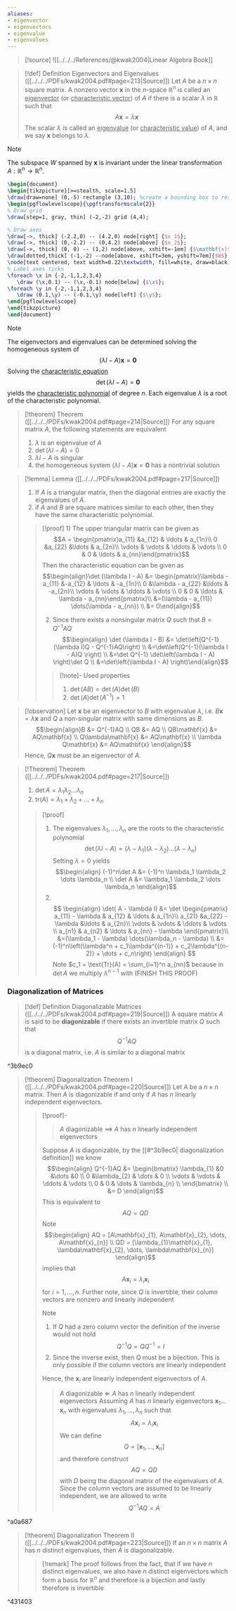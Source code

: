 ```yaml
---
aliases:
- eigenvector
- eigenvectors
- eigenvalue
- eigenvalues
---
```

>[!source]
![[../../../References/@kwak2004|Linear Algebra Book]]

>[!def] Definition Eigenvectors and Eigenvalues ([[../../../PDFs/kwak2004.pdf#page=213|Source]])
> Let $A$ be a $n \times n$ square matrix. A nonzero vector $\mathbf{x}$ in the $n$-space $\mathbb{R}^n$ is called an <u>eigenvector</u> (or <u>characteristic vector</u>) of $A$ if there is a scalar $\lambda$ in $\mathbb{R}$ such that 
> $$A\mathbf{x} = \lambda\mathbf{x}$$
> The scalar $\lambda$ is called an <u>eigenvalue</u> (or <u>characteristic value</u>) of $A$, and we say $\mathbf{x}$ belongs to $\lambda$.

>[!note]
>The subspace $W$ spanned by $\mathbf{x}$ is invariant under the linear transformation $A: \mathbb{R}^n \rightarrow \mathbb{R}^n$.
>```tikz
>\begin{document}
>\begin{tikzpicture}[>=stealth, scale=1.5]
>\draw[draw=none] (0,-5) rectangle (3,10); %create a bounding box to reserve space
>\begin{pgflowlevelscope}{\pgftransformscale{2}}
>% Draw grid
>\draw[step=1, gray, thin] (-2,-2) grid (4,4);
>
>% Draw axes
>\draw[->, thick] (-2.2,0) -- (4.2,0) node[right] {$x_1$};
>\draw[->, thick] (0,-2.2) -- (0,4.2) node[above] {$x_2$};
>\draw[->, thick] (0, 0) -- (1,2) node[above, xshift=-1em] {$\mathbf{x}$};
>\draw[dotted,thick] (-1,-2) --node[above, xshift=3em, yshift=7em]{$W$} (2,4);
>\node[text centered, text width=0.22\textwidth, fill=white, draw=black](r) at (3,3.5){$\mathbf{x}$ is eigenvector, s.t. $A\mathbf{x} = \lambda\mathbf{x}$};
>% Label axes ticks
>\foreach \x in {-2,-1,1,2,3,4}
>    \draw (\x,0.1) -- (\x,-0.1) node[below] {$\x$};
>\foreach \y in {-2,-1,1,2,3,4}
>    \draw (0.1,\y) -- (-0.1,\y) node[left] {$\y$};
>\end{pgflowlevelscope}
>\end{tikzpicture}
>\end{document}
>```

>[!note]
> The eigenvectors and eigenvalues can be determined solving the homogeneous system of 
> $$(\lambda I -A)\mathbf{x} = \mathbf{0}$$
> Solving the <u>characteristic equation</u> 
> $$ \det (\lambda I -A)= \mathbf{0}$$
> yields the <u>characteristic polynomial</u> of degree $n$. Each eigenvalue $\lambda$ is a root of the characteristic polynomial.

>[!theorem] Theorem ([[../../../PDFs/kwak2004.pdf#page=214|Source]])
>For any square matrix $A$, the following statements are equivalent
>1) $\lambda$ is an eigenvalue of $A$
>2) $\det(\lambda I - A) = 0$
>3) $\lambda I - A$ is singular
>4) the homogeneous system $(\lambda I - A)\mathbf{x} = \mathbf{0}$ has a nontrivial solution

>[!lemma] Lemma ([[../../../PDFs/kwak2004.pdf#page=217|Source]])
> 1) If $A$ is a triangular matrix, then the diagonal entries are exactly the eigenvalues of $A$.
> 2) if $A$ and $B$ are square matrices similar to each other, then they have the same characteristic polynomial.
>
>>[!proof]
>>1)
>>The upper triangular matrix can be given as
>>$$A = \begin{pmatrix}a_{11} &a_{12} & \ldots & a_{1n}\\ 
>>					    0 &a_{22}   &\ldots & a_{2n}\\ 
>>					    \vdots & \vdots & \ddots & \vdots \\
>>					    0 & 0 & \ldots & a_{nn}\end{pmatrix}$$
>>Then the characteristic equation can be given as 
>>$$\begin{align}\det (\lambda I - A) &= \begin{pmatrix}\lambda - a_{11} &-a_{12} & \ldots & -a_{1n}\\ 
>>					    0 &\lambda - a_{22}   &\ldots & -a_{2n}\\ 
>>					    \vdots & \vdots & \ddots & \vdots \\
>>					    0 & 0 & \ldots & \lambda - a_{nn}\end{pmatrix}\\
>>					    &=(\lambda - a_{11}) \dots(\lambda - a_{nn}) \\
>>					    &= 0\end{align}$$
>>
>> 2) Since there exists a nonsingular matrix $Q$ such that $B=Q^{-1}AQ$
>> $$\begin{align} \det (\lambda I - B) &= \det\left(Q^{-1}(\lambda I)Q - Q^{-1}AQ\right) \\
>> &=\det\left(Q^{-1}(\lambda I - A)Q \right) \\
>> &=\det Q^{-1} \det\left(\lambda I - A) \right)\det Q \\
>> &=\det\left(\lambda I - A) \right)\end{align}$$
>>>[!note]-
>>>Used properties
>>>1) $\det(AB) = \det(A)\det(B)$
>>>2) $\det(A)\det(A^{-1}) = 1$

>[!observation]
> Let $\mathbf{x}$ be an eigenvector to $B$ with eigenvalue $\lambda$, i.e. $B\mathbf{x}=\lambda \mathbf{x}$ and $Q$ a non-singular matrix with same dimensions as $B$. 
> $$\begin{align}B &= Q^{-1}AQ \\
> QB &= AQ \\
> QB\mathbf{x} &= AQ\mathbf{x} \\
> Q\lambda\mathbf{x} &= AQ\mathbf{x} \\
> \lambda Q\mathbf{x} &= AQ\mathbf{x} 
> \end{align}$$
> Hence, $Q \mathbf{x}$ must be an eigenvector of $A$.

>[!Theorem] Theorem ([[../../../PDFs/kwak2004.pdf#page=217|Source]])
>1) $\det A = \lambda_1 \lambda_2 \dots \lambda_n$
>2) $\text{tr}(A) = \lambda_1 + \lambda_2 + \dots + \lambda_n$
>
>>[!proof]
>>1. The eigenvalues $\lambda_1, \ldots, \lambda_n$ are the roots to the characteristic polynomial
>> $$\det(\lambda I - A) = (\lambda - \lambda_1)(\lambda - \lambda_2) \dots (\lambda - \lambda_n)$$
>> Setting $\lambda=0$ yields
>> $$\begin{align}
>> (-1)^n\det A &= (-1)^n \lambda_1 \lambda_2 \dots \lambda_n \\
>> \det A &= \lambda_1 \lambda_2 \dots \lambda_n
>> \end{align}$$
>> 2. $\;$ 
>> $$ \begin{align}
>>  \det( A - \lambda I) &= \det \begin{pmatrix} a_{11} - \lambda & a_{12} & \ldots & a_{1n}\\ 
>>					    a_{21} &a_{22} - \lambda  &\ldots & a_{2n}\\ 
>>					    \vdots & \vdots & \ddots & \vdots \\
>>					    a_{n1} & a_{n2} & \ldots & a_{nn} - \lambda \end{pmatrix}\\
>>					    &=(\lambda_1 - \lambda) \dots(\lambda_n - \lambda) \\
>>					    &= (-1)^n\left(\lambda^n + c_1\lambda^{(n-1)} + c_2\lambda^{(n-2)} + \dots + c_n\right)
>>	\end{align}
>>  $$
>> Note $c_1 = \text{Tr}(A) = \sum_{i=1}^n a_{nn}$ because in $\det A$ we multiply $\lambda^{n-1}$ with 
>> (FINISH THIS PROOF)


### Diagonalization of Matrices

>[!def] Definition Diagonalizable Matrices ([[../../../PDFs/kwak2004.pdf#page=219|Source]])
> A square matrix $A$ is said to be **diagonizable** if there exists an invertible matrix $Q$ such that 
> $$Q^{-1}AQ$$
> is a diagonal matrix, i.e. $A$ is similar to a diagonal matrix

^3b9ec0

>[!theorem] Diagonalization Theorem I ([[../../../PDFs/kwak2004.pdf#page=220|Source]])
>Let $A$ be a $n \times n$ matrix. Then $A$ is diagonizable if and only if $A$ has $n$ linearly independent eigenvectors.
>>[!proof]-
>>> $A$ diagonizable $\implies$ $A$ has $n$ linearly independent eigenvectors
>>
>>Suppose $A$ is diagonizable, by the [[#^3b9ec0| diagonalization definition]] we know
>>$$\begin{align}
Q^{-1}AQ &= \begin{bmatrix}
>> \lambda_{1} &0 &\dots &0 \\
>> 0 &\lambda_{2} & \dots & 0 \\
>> \vdots & \vdots & \ddots & \vdots \\ 
>> 0 & 0 & \dots & \lambda_{n} \\
>>\end{bmatrix} \\
>>&= D 
>>\end{align}$$
>>This is equivalent to
>>$$AQ = QD$$
>>Note
>>$$\begin{align}
>> AQ = [A\mathbf{x}_{1}, A\mathbf{x}_{2}, \dots, A\mathbf{x}_{n}] \\
>> QD = [\lambda_{1}\mathbf{x}_{1}, \lambda\mathbf{x}_{2}, \dots, \lambda\mathbf{x}_{n}]
>>\end{align}$$
>>implies that
>>$$A\mathbf{x}_{i} = \lambda_{i}\mathbf{x}_{i}$$
>>for $i = 1, \dots, n$. Further note, since $Q$ is invertible, their column vectors are nonzero and linearly independent
>>>[!note]
>>>1. If $Q$ had a zero column vector the definition of the inverse would not hold $$Q^{-1}Q = QQ^{-1} = I$$
>>>2. Since the inverse exist, then $Q$ must be a bijection. This is only possible if the column vectors are linearly independent
>>
>>Hence, the $\mathbf{x}_{i}$ are linearly independent eigenvectors of $A$.
>>>$A$ diagonizable $\Longleftarrow$ $A$ has $n$ linearly independent eigenvectors
>> Assuming $A$ has $n$ linearly eigenvectors $\mathbf{x}_{1}\dots \mathbf{x}_{n}$ with eigenvalues $\lambda_{1},\dots, \lambda_{n}$ such that
>> $$A \mathbf{x}_{i}= \lambda_{i}\mathbf{x}_{i}$$
>> We can define
>> $$Q = [\mathbf{x}_{1}, \dots, \mathbf{x}_{n}]$$
>> and therefore construct 
>> $$AQ = QD$$
>> with $D$ being the diagonal matrix of the eigenvalues of $A$. Since the column vectors are assumed to be linearly independent, we are allowed to write
>> $$Q^{-1}AQ=A$$

^a0a687

>[!theorem] Diagonalization Theorem II  ([[../../../PDFs/kwak2004.pdf#page=223|Source]])
>If an $n \times n$ matrix $A$ has $n$ distinct eigenvalues, then $A$ is diagonalizable.
>>[!remark]
>>The proof follows from the fact, that if we have $n$ distinct eigenvalues, we also have $n$ distinct eigenvectors which form a basis for $\mathbb{R}^n$ and therefore is a bijection and lastly therefore is invertible

^431403
